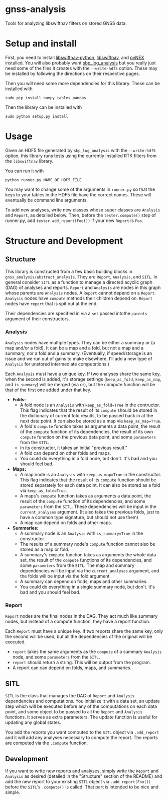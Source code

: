 # gnss-analysis

Tools for analyzing libswiftnav filters on stored GNSS data.

# Setup and install

First, you need to install [libswiftnav-python](https://github.com/swift-nav/libswiftnav-python/),
[libswiftnav](https://github.com/swift-nav/libswiftnav/), and
[pyNEX](https://github.com/swift-nav/pynex) installed. You will also probably
want [sbp_log_analysis](https://github.com/swift-nav/sbp_log_analysis) but you
really just need some of the files it creates with the `--write-hdf5` option.
These may be installed by following the directions on their respective pages.

Then you will need some more dependencies for this library. These can be
installed with

```shell
sudo pip install numpy tables pandas
```

Then the library can be installed with

```shell
sudo python setup.py install
```

# Usage

Given an HDF5 file generated by `sbp_log_analysis` with the `--write-hdf5`
option, this library runs tests using the currently installed RTK filters
from the `libswiftnav` library.

You can run it with

```shell
python runner.py NAME_OF_HDF5_FILE
```

You may want to change some of the arguments in `runner.py` so that the keys
to your tables in the HDF5 file have the correct names. These will eventually
be command line arguments.

To add new analyses, write new classes whose super classes are `Analysis` and
`Report`, as detailed below. Then, before the `tester.compute()` step of
runner.py, add `tester.add_report(Foo())` if your new `Report` is `Foo`.

# Structure and Development

## Structure

This library is constructed from a few basic building blocks in
`gnss_analysis/abstract_analysis`. They are `Report`, `Analysis`, and `SITL`.
In general consider `SITL` as a function to manage a directed acyclic graph
(DAG) of analyses and reports. `Report` and `Analysis` are nodes in this graph
whose parents are `Analysis` nodes. A `Report` cannot depend on a
`Report`. `Analysis` nodes have `compute` methods their children depend on.
`Report` nodes have `report` that is spit out at the end.

Their dependencies are specified in via a `set` passed intothe `parents`
argument of their constructors.

### Analysis

`Analysis` nodes have multiple types. They can be either a summary or
(a map and/or a fold). It can be a map and a fold, but not a map and a summary,
nor a fold and a summary. (Eventually, if speed/storage is an issue and we run
out of gains to make elsewhere, I'll add a new type of `Analysis` for unstored
intermediate computations.)

Each `Analysis` must have a unique key. If two analyses share the same key, when
the second is added, it's storage settings (`keep_as_fold`, `keep_as_map`, and
`is_summary`) will be merged (via or), but the compute function will be that of the
first one added under that key.

- **Folds:**
  - A fold node is an `Analysis` with `keep_as_fold=True` in the contructor.
This flag indicates that the result of its `compute` should be stored in the
dictionary of current fold results, to be passed back in at the next data
point. It can also be stored as a map via `keep_as_map=True`.
  - A fold's `compute` function takes as arguments a data point, the
result of the `compute` function of its dependencies, the result of its
own `compute` function on the previous data point, and some `parameters`
from the `SITL`.
  - In its constructor, it takes an initial "previous result."
  - A fold can depend on other folds and maps.
  - You could do everything in a fold node, but don't. It's bad and you should
feel bad.
- **Maps:**
  - A map node is an `Analysis` with `keep_as_map=True` in the constructor.
This flag indicates that the result of its `compute` function should be stored
separately for each data point. It can also be stored as a fold via
`keep_as_fold=True`.
  - A maps's `compute` function takes as arguments a data point, the result
of the `compute` function of its dependencies, and some `parameters`
from the `SITL`. These dependencies will be input in the `current_analyses`
 argument. (It also takes the previous folds, just to have a common type
 signature, but should not use them)
  - A map can depend on folds and other maps.
- **Summaries:**
  - A summary node is an `Analysis` with `is_summary=True` in the constructor.
  - The results of a summary node's `compute` function cannot also be stored
as a map or fold.
  - A summary's `compute` function takes as arguments the whole data set,
the result of the `compute` functions of its dependencies, and some `parameters`
from the `SITL`. The map and summary dependencies will be input via the
`current_analyses` argument, and the folds will be input via the fold argument.
  - A summary can depend on folds, maps and other summaries.
  - You could do everything in a single summary node, but don't. It's bad and
you should feel bad.

### Report

`Report` nodes are the final nodes in the DAG. They act much like summary nodes,
but instead of a compute function, they have a report function.

Each `Report` must have a unique key. If two reports share the same key, only
the second will be used, but all the dependencies of the original will be
executed.

- `report` takes the same arguments as the `compute` of a summary `Analysis`
node, and some `parameters` from the `SITL`.
- `report` should return a string. This will be output from the program.
- A report can can depend on folds, maps, and summaries.

## SITL

`SITL` is the class that manages the DAG of `Report` and `Analysis`
dependencies and computations. You initialize it with a data set, an update
step which will be executed before any of the computations on each data point,
and some object to be passed to all the `Report` and `Analysis` functions. It
serves as extra parameters. The update function is useful for updating any
global states.

You add the reports you want computed to the `SITL` object via `.add_report`
and it will add any analyses necessary to compute the report. The reports are
computed via the `.compute` function.

## Development

If you want to write new reports and analyses, simply write the `Report` and
`Analysis` as desired (detailed in the "Structure" section of the README)
and add the new report to your existing `SITL` object via `.add_report(Foo())`
before the `SITL`'s `.compute()` is called. That part is intended to be nice
and simple.